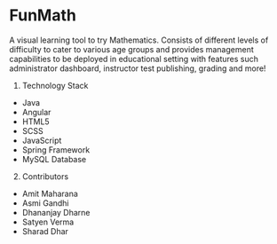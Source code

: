 # FunMath
A visual learning tool to try Mathematics.
Consists of different levels of difficulty to cater to various age groups and provides management capabilities to be deployed in educational setting with features such administrator dashboard, instructor test publishing, grading and more!

1. Technology Stack
* Java
* Angular
* HTML5
* SCSS
* JavaScript
* Spring Framework
* MySQL Database

2. Contributors
* Amit Maharana
* Asmi Gandhi
* Dhananjay Dharne
* Satyen Verma
* Sharad Dhar
